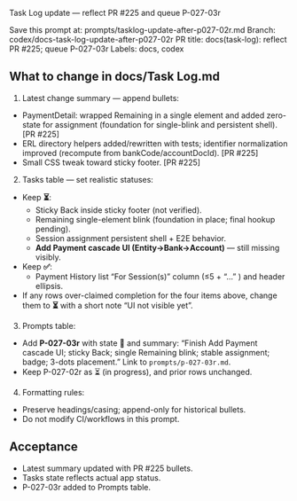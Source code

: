Task Log update — reflect PR #225 and queue P-027-03r

Save this prompt at: prompts/tasklog-update-after-p027-02r.md
Branch: codex/docs-task-log-update-after-p027-02r
PR title: docs(task-log): reflect PR #225; queue P-027-03r
Labels: docs, codex

## What to change in docs/Task Log.md

1) Latest change summary — append bullets:
- PaymentDetail: wrapped Remaining in a single element and added zero-state for assignment (foundation for single-blink and persistent shell). [PR #225]
- ERL directory helpers added/rewritten with tests; identifier normalization improved (recompute from bankCode/accountDocId). [PR #225]
- Small CSS tweak toward sticky footer. [PR #225]

2) Tasks table — set realistic statuses:
- Keep **⏳**:
  - Sticky Back inside sticky footer (not verified).
  - Remaining single-element blink (foundation in place; final hookup pending).
  - Session assignment persistent shell + E2E behavior.
  - **Add Payment cascade UI (Entity→Bank→Account)** — still missing visibly.
- Keep **✅**:
  - Payment History list “For Session(s)” column (≤5 + “…” ) and header ellipsis.
- If any rows over-claimed completion for the four items above, change them to **⏳** with a short note “UI not visible yet”.

3) Prompts table:
- Add **P-027-03r** with state **🧭** and summary: “Finish Add Payment cascade UI; sticky Back; single Remaining blink; stable assignment; badge; 3-dots placement.” Link to `prompts/p-027-03r.md`.
- Keep P-027-02r as ⏳ (in progress), and prior rows unchanged.

4) Formatting rules:
- Preserve headings/casing; append-only for historical bullets.
- Do not modify CI/workflows in this prompt.

## Acceptance
- Latest summary updated with PR #225 bullets.
- Tasks state reflects actual app status.
- P-027-03r added to Prompts table.
